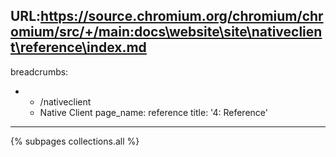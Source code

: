 URL:https://source.chromium.org/chromium/chromium/src/+/main:docs\website\site\nativeclient\reference\index.md
---
breadcrumbs:
- - /nativeclient
  - Native Client
page_name: reference
title: '4: Reference'
---

{% subpages collections.all %}
